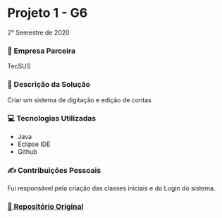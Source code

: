 # Projeto 1 - G6
2° Semestre de 2020 <br/>

### :office: Empresa Parceira
TecSUS <br/>

### :dart:	Descrição da Solução
Criar um sistema de digitação e edição de contas <br/>

### :computer:	Tecnologias Utilizadas
- Java
- Eclipse IDE
- Github

### :writing_hand: Contribuições Pessoais
Fui responsável pela criação das classes iniciais e do Login do sistema.

### <a href="https://github.com/rangelandrade/PI-GRUPO-6"> :link: Repositório Original </a>
